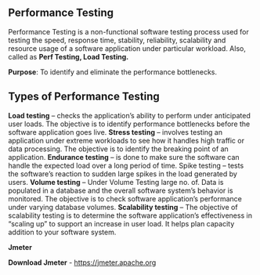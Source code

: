 

Performance Testing
-------------------
Performance Testing is a non-functional software testing process used for testing the speed, response time, stability, reliability, scalability and resource usage of a software application under particular workload. Also, called as **Perf Testing, Load Testing.**

**Purpose**: To identify and eliminate the performance bottlenecks. 

Types of Performance Testing
----------------------------

**Load testing** – checks the application’s ability to perform under anticipated user loads. The objective is to identify performance bottlenecks before the software application goes live.
**Stress testing** – involves testing an application under extreme workloads to see how it handles high traffic or data processing. The objective is to identify the breaking point of an application.
**Endurance testing** – is done to make sure the software can handle the expected load over a long period of time.
Spike testing – tests the software’s reaction to sudden large spikes in the load generated by users.
**Volume testing** – Under Volume Testing large no. of. Data is populated in a database and the overall software system’s behavior is monitored. The objective is to check software application’s performance under varying database volumes.
**Scalability testing** – The objective of scalability testing is to determine the software application’s effectiveness in “scaling up” to support an increase in user load. It helps plan capacity addition to your software system.

**Jmeter**

**Download Jmeter** - https://jmeter.apache.org
